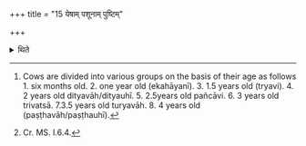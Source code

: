 +++
title = "15 येषाम् पशूनाम् पुष्टिम्"

+++

<details><summary>थिते</summary>

15. (He should give cows) of that age[^1] prosperity of cows of which are among his cattle he may desire.[^2]  


[^1]: Cows are divided into various groups on the basis of their age as follows 1. six months old. 2. one year old (ekahāyanī). 3. 1.5 years old (tryavi). 4. 2 years old dityavāh/dityauhī. 5. 2.5years old pañcāvi. 6. 3 years old trivatsā. 7.3.5 years old turyavāh. 8. 4 years old (paṣṭhavāh/paṣṭhauhī).  


[^2]: Cr. MS. I.6.4.
</details>
